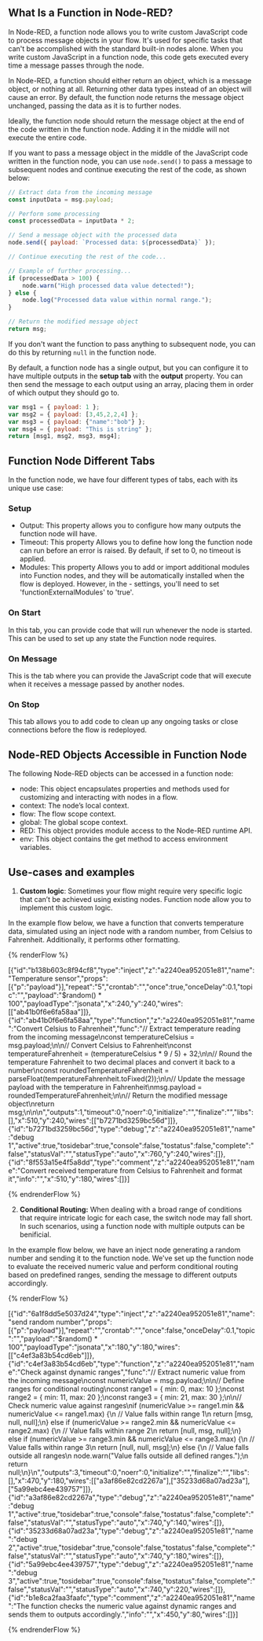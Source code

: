 ## What Is a Function in Node-RED?

In Node-RED, a function node allows you to write custom JavaScript code to process message objects in your flow. It's used for specific tasks that can't be accomplished with the standard built-in nodes alone. When you write custom JavaScript in a function node, this code gets executed every time a message passes through the node.

In Node-RED, a function should either return an object, which is a message object, or nothing at all. Returning other data types instead of an object will cause an error. By default, the function node returns the message object unchanged, passing the data as it is to further nodes.

Ideally, the function node should return the message object at the end of the code written in the function node. Adding it in the middle will not execute the entire code.

If you want to pass a message object in the middle of the JavaScript code written in the function node, you can use `node.send()` to pass a message to subsequent nodes and continue executing the rest of the code, as shown below:

```javascript
// Extract data from the incoming message
const inputData = msg.payload;

// Perform some processing
const processedData = inputData * 2;

// Send a message object with the processed data
node.send({ payload: `Processed data: ${processedData}` });

// Continue executing the rest of the code...

// Example of further processing...
if (processedData > 100) {
    node.warn("High processed data value detected!");
} else {
    node.log("Processed data value within normal range.");
}

// Return the modified message object
return msg;

```

If you don't want the function to pass anything to subsequent node, you can do this by returning `null` in the function node.

By default, a function node has a single output, but you can configure it to have multiple outputs in the **setup tab** with the **output** property. You can then send the message to each output using an array, placing them in order of which output they should go to.

```javascript
var msg1 = { payload: 1 };
var msg2 = { payload: [3,45,2,2,4] };
var msg3 = { payload: {"name":"bob"} };
var msg4 = { payload: "This is string" };
return [msg1, msg2, msg3, msg4];
```

## Function Node Different Tabs
In the function node, we have four different types of tabs, each with its unique use case:

### Setup

- Output: This property allows you to configure how many outputs the function node will have.
- Timeout: This property Allows you to define how long the function node can run before an error is raised. By default, if set to 0, no timeout is applied.
- Modules: This property Allows you to add or import additional modules into Function nodes, and they will be automatically installed when the flow is deployed. However, in the - settings, you'll need to set 'functionExternalModules' to 'true'.

### On Start

In this tab, you can provide code that will run whenever the node is started. This can be used to set up any state the Function node requires.

### On Message

This is the tab where you can provide the JavaScript code that will execute when it receives a message passed by another nodes.

### On Stop

This tab allows you to add code to clean up any ongoing tasks or close connections before the flow is redeployed.

## Node-RED Objects Accessible in Function Node

The following Node-RED objects can be accessed in a function node:

- node: This object encapsulates properties and methods used for customizing and interacting with nodes in a flow.
- context: The node’s local context.
- flow: The flow scope context.
- global: The global scope context.
- RED: This object provides module access to the Node-RED runtime API.
- env: This object contains the get method to access environment variables.

## Use-cases and examples

1. **Custom logic**: Sometimes your flow might require very specific logic that can’t be achieved using existing nodes. Function node allow you to implement this custom logic.

In the example flow below, we have a function that converts temperature data, simulated using an inject node with a random number, from Celsius to Fahrenheit. Additionally, it performs other formatting.

{% renderFlow %}

[{"id":"b138b603c8f94cf8","type":"inject","z":"a2240ea952051e81","name":"Temperature sensor","props":[{"p":"payload"}],"repeat":"5","crontab":"","once":true,"onceDelay":0.1,"topic":"","payload":"$random() * 100","payloadType":"jsonata","x":240,"y":240,"wires":[["ab41b0f6e6fa58aa"]]},{"id":"ab41b0f6e6fa58aa","type":"function","z":"a2240ea952051e81","name":"Convert Celsius to Fahrenheit","func":"// Extract temperature reading from the incoming message\nconst temperatureCelsius = msg.payload;\n\n// Convert Celsius to Fahrenheit\nconst temperatureFahrenheit = (temperatureCelsius * 9 / 5) + 32;\n\n// Round the temperature Fahrenheit to two decimal places and convert it back to a number\nconst roundedTemperatureFahrenheit = parseFloat(temperatureFahrenheit.toFixed(2));\n\n// Update the message payload with the temperature in Fahrenheit\nmsg.payload = roundedTemperatureFahrenheit;\n\n// Return the modified message object\nreturn msg;\n\n\n","outputs":1,"timeout":0,"noerr":0,"initialize":"","finalize":"","libs":[],"x":510,"y":240,"wires":[["b7271bd3259bc56d"]]},{"id":"b7271bd3259bc56d","type":"debug","z":"a2240ea952051e81","name":"debug 1","active":true,"tosidebar":true,"console":false,"tostatus":false,"complete":"false","statusVal":"","statusType":"auto","x":760,"y":240,"wires":[]},{"id":"8f553a15e4f5a8dd","type":"comment","z":"a2240ea952051e81","name":"Convert received temperature from Celsius to Fahrenheit and format it","info":"","x":510,"y":180,"wires":[]}]

{% endrenderFlow %}

2. **Conditional Routing:** When dealing with a broad range of conditions that require intricate logic for each case, the switch node may fall short. In such scenarios, using a function node with multiple outputs can be benificial.

In the example flow below, we have an inject node generating a random number and sending it to the function node. We've set up the function node to evaluate the received numeric value and perform conditional routing based on predefined ranges, sending the message to different outputs accordingly.

{% renderFlow %}

[{"id":"6a1f8dd5e5037d24","type":"inject","z":"a2240ea952051e81","name":"send random number","props":[{"p":"payload"}],"repeat":"","crontab":"","once":false,"onceDelay":0.1,"topic":"","payload":"$random() * 100","payloadType":"jsonata","x":180,"y":180,"wires":[["c4ef3a83b54cd6eb"]]},{"id":"c4ef3a83b54cd6eb","type":"function","z":"a2240ea952051e81","name":"Check against dynamic ranges","func":"// Extract numeric value from the incoming message\nconst numericValue = msg.payload;\n\n// Define ranges for conditional routing\nconst range1 = { min: 0, max: 10 };\nconst range2 = { min: 11, max: 20 };\nconst range3 = { min: 21, max: 30 };\n\n// Check numeric value against ranges\nif (numericValue >= range1.min && numericValue <= range1.max) {\n    // Value falls within range 1\n    return [msg, null, null];\n} else if (numericValue >= range2.min && numericValue <= range2.max) {\n    // Value falls within range 2\n    return [null, msg, null];\n} else if (numericValue >= range3.min && numericValue <= range3.max) {\n    // Value falls within range 3\n    return [null, null, msg];\n} else {\n    // Value falls outside all ranges\n    node.warn(\"Value falls outside all defined ranges.\");\n    return null;\n}\n","outputs":3,"timeout":0,"noerr":0,"initialize":"","finalize":"","libs":[],"x":470,"y":180,"wires":[["a3af86e82cd2267a"],["35233d68a07ad23a"],["5a99ebc4ee439757"]]},{"id":"a3af86e82cd2267a","type":"debug","z":"a2240ea952051e81","name":"debug 1","active":true,"tosidebar":true,"console":false,"tostatus":false,"complete":"false","statusVal":"","statusType":"auto","x":740,"y":140,"wires":[]},{"id":"35233d68a07ad23a","type":"debug","z":"a2240ea952051e81","name":"debug 2","active":true,"tosidebar":true,"console":false,"tostatus":false,"complete":"false","statusVal":"","statusType":"auto","x":740,"y":180,"wires":[]},{"id":"5a99ebc4ee439757","type":"debug","z":"a2240ea952051e81","name":"debug 3","active":true,"tosidebar":true,"console":false,"tostatus":false,"complete":"false","statusVal":"","statusType":"auto","x":740,"y":220,"wires":[]},{"id":"b1e8ca2faa3faafc","type":"comment","z":"a2240ea952051e81","name":"The function checks the numeric value against dynamic ranges and sends them to outputs accordingly.","info":"","x":450,"y":80,"wires":[]}]

{% endrenderFlow %}
